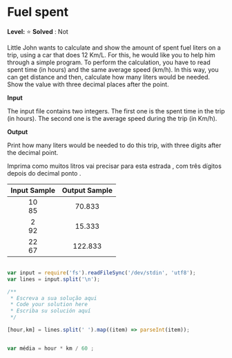 # Fuel spent 

**Level:** :star:
**Solved** : Not 

Little John wants to calculate and show the amount of spent fuel liters on a trip, using a car that does 12 Km/L. For this, he would like you to help him through a simple program. To perform the calculation, you have to read spent time (in hours) and the same average speed (km/h). In this way, you can get distance and then, calculate how many liters would be needed. Show the value with three decimal places after the point.

<!-- Little John precisa para calcular e mostrar a quantia de litros de gasolina na estrada . usando o carro fazendo 12 km/L . Para isto , ele gostaria de sua ajuda ele pensando num simples  programa . Para performance e calculação , vcs tem que ler o tempo (em horas) e o mesma velocidade (km/l) .Este sempre , você pode ter a distância e então , calcular com muitos litros que precisar.Mostre o valor com três decimal lugar depois do ponto -->

**Input** 

The input file contains two integers. The first one is the spent time in the trip (in hours). The second one is the average speed during the trip (in Km/h).

<!-- A entrada do arquivo , contém dois inteiros .A primeira o tempo na hora .E segundo e a média de velocidade de duração na estrada (em km/h) --> 

**Output**

Print how many liters would be needed to do this trip, with three digits after the decimal point.

Imprima como muitos litros vai precisar para esta estrada , com três dígitos depois do decimal ponto .

| Input Sample |	Output Sample |
|:--:|:--:|
| 10 <br> 85 | 70.833 |
| 2 <br> 92  | 15.333 |
| 22 <br> 67 | 122.833|

```javascript

var input = require('fs').readFileSync('/dev/stdin', 'utf8');
var lines = input.split('\n');

/**
 * Escreva a sua solução aqui
 * Code your solution here
 * Escriba su solución aquí
 */

[hour,km] = lines.split(' ').map((item) => parseInt(item));


var média = hour * km / 60 ;


```








```